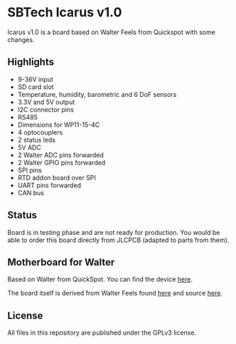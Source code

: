 # SBTech Icarus v1.0

Icarus v1.0 is a board based on Walter Feels from Quickspot with some changes.

## Highlights
* 9-36V input
* SD card slot
* Temperature, humidity, barometric and 6 DoF sensors
* 3.3V and 5V output
* I2C connector pins
* RS485
* Dimensions for WP11-15-4C
* 4 optocouplers
* 2 status leds
* 5V ADC
* 2 Walter ADC pins forwarded
* 2 Walter GPIO pins forwarded
* SPI pins
* RTD addon board over SPI
* UART pins forwarded
* CAN bus

## Status

Board is in testing phase and are not ready for production. You would be able to order this board directly from JLCPCB (adapted to parts from them). 

## Motherboard for Walter

Based on Walter from QuickSpot. You can find the device [here](https://www.quickspot.io/documentation.html#/hardware_walter).

The board itself is derived from Walter Feels found [here](https://www.quickspot.io/documentation.html#/hardware_feels) and source [here](https://github.com/QuickSpot/walter-hardware).

## License

All files in this repository are published under the GPLv3 license.
